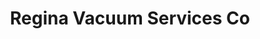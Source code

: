 ---
title: "Regina Vacuum Services Co"
url: /saint-paul/regina-vacuum-services-co/
shop: vacuum cleaner
---